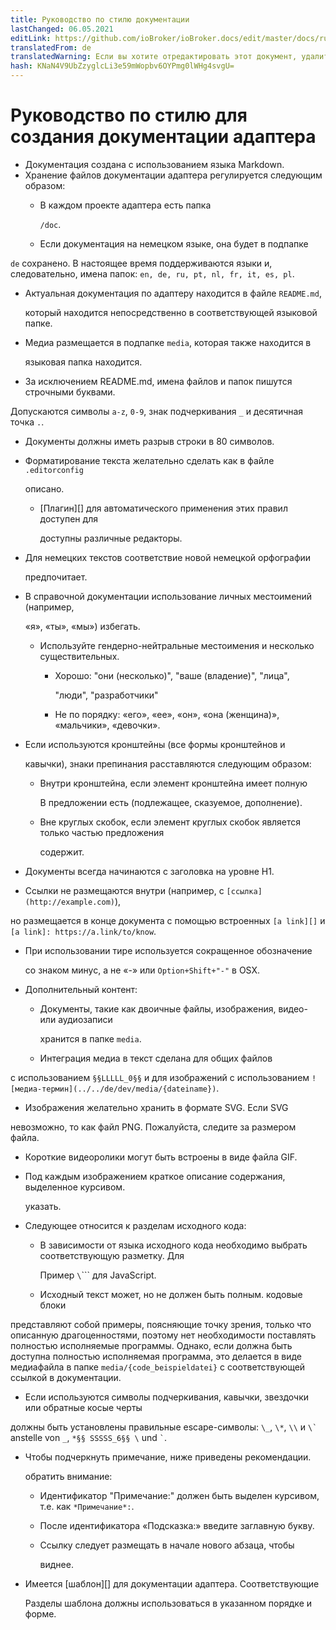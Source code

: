 ```yaml
---
title: Руководство по стилю документации
lastChanged: 06.05.2021
editLink: https://github.com/ioBroker/ioBroker.docs/edit/master/docs/ru/dev/adapterdocstyleguide.md
translatedFrom: de
translatedWarning: Если вы хотите отредактировать этот документ, удалите поле «translatedFrom», в противном случае этот документ будет снова автоматически переведен
hash: KNaN4V9UbZzyglcLi3e59mWopbv6OYPmg0lWHg4svgU=
---
```

# Руководство по стилю для создания документации адаптера
* Документация создана с использованием языка Markdown.
* Хранение файлов документации адаптера регулируется следующим образом:
  * В каждом проекте адаптера есть папка

    `/doc`.

  * Если документация на немецком языке, она будет в подпапке

`de` сохранено. В настоящее время поддерживаются языки и, следовательно, имена папок: `en, de, ru, pt, nl, fr, it, es, pl`.

  * Актуальная документация по адаптеру находится в файле `README.md`,

    который находится непосредственно в соответствующей языковой папке.

  * Медиа размещается в подпапке `media`, которая также находится в

    языковая папка находится.

  * За исключением README.md, имена файлов и папок пишутся строчными буквами.

Допускаются символы `a-z`, `0-9`, знак подчеркивания `_` и десятичная точка `.`.

* Документы должны иметь разрыв строки в 80 символов.
* Форматирование текста желательно сделать как в файле `.editorconfig`

  описано.

  * [Плагин][] для автоматического применения этих правил доступен для

    доступны различные редакторы.

* Для немецких текстов соответствие новой немецкой орфографии

  предпочитает.

* В справочной документации использование личных местоимений (например,

  «я», «ты», «мы») избегать.

  * Используйте гендерно-нейтральные местоимения и несколько существительных.
    * Хорошо: "они (несколько)", "ваше (владение)", "лица",

      "люди", "разработчики"

    * Не по порядку: «его», «ее», «он», «она (женщина)», «мальчики», «девочки».
* Если используются кронштейны (все формы кронштейнов и

  кавычки), знаки препинания расставляются следующим образом:

  * Внутри кронштейна, если элемент кронштейна имеет полную

    В предложении есть (подлежащее, сказуемое, дополнение).

  * Вне круглых скобок, если элемент круглых скобок является только частью предложения

    содержит.

* Документы всегда начинаются с заголовка на уровне H1.
* Ссылки не размещаются внутри (например, с `[ссылка](http://example.com)`),

но размещается в конце документа с помощью встроенных `[a link][]` и `[a link]: https://a.link/to/know`.

* При использовании тире используется сокращенное обозначение

  со знаком минус, а не «-» или `Option+Shift+"-"` в OSX.

* Дополнительный контент:
  * Документы, такие как двоичные файлы, изображения, видео- или аудиозаписи

    хранится в папке `media`.

  * Интеграция медиа в текст сделана для общих файлов

с использованием `§§LLLLL_0§§` и для изображений с использованием `![медиа-термин](../../de/dev/media/{dateiname})`.

  * Изображения желательно хранить в формате SVG. Если SVG

невозможно, то как файл PNG. Пожалуйста, следите за размером файла.

  * Короткие видеоролики могут быть встроены в виде файла GIF.
  * Под каждым изображением краткое описание содержания, выделенное курсивом.

    указать.

* Следующее относится к разделам исходного кода:
  * В зависимости от языка исходного кода необходимо выбрать соответствующую разметку. Для

    Пример `\`\`\`` для JavaScript.

  * Исходный текст может, но не должен быть полным. кодовые блоки

представляют собой примеры, поясняющие точку зрения, только что описанную драгоценностями, поэтому нет необходимости поставлять полностью исполняемые программы. Однако, если должна быть доступна полностью исполняемая программа, это делается в виде медиафайла в папке `media/{code_beispieldatei}` с соответствующей ссылкой в документации.

* Если используются символы подчеркивания, кавычки, звездочки или обратные косые черты

должны быть установлены правильные escape-символы: `\_`, `\*`, `\\` и ``\` `` anstelle von `_`, `*§§ SSSSS_6§§ \` und `` ` ``.

* Чтобы подчеркнуть примечание, ниже приведены рекомендации.

  обратить внимание:

  * Идентификатор "Примечание:" должен быть выделен курсивом, т.е. как `*Примечание*:`.
  * После идентификатора «Подсказка:» введите заглавную букву.
  * Ссылку следует размещать в начале нового абзаца, чтобы

    виднее.

* Имеется [шаблон][] для документации адаптера. Соответствующие

  Разделы шаблона должны использоваться в указанном порядке и форме.

[Plugin]: http://editorconfig.org/#download

[Vorlage]: dev/adaptertemplate
